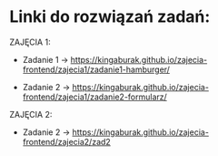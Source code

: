 # Linki do rozwiązań zadań:

ZAJĘCIA 1:

- Zadanie 1 -> https://kingaburak.github.io/zajecia-frontend/zajecia1/zadanie1-hamburger/

- Zadanie 2 -> https://kingaburak.github.io/zajecia-frontend/zajecia1/zadanie2-formularz/

ZAJĘCIA 2:

- Zadanie 2 -> https://kingaburak.github.io/zajecia-frontend/zajecia2/zad2

